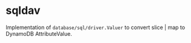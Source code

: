 # sqldav
Implementation of  `database/sql/driver.Valuer` to convert slice | map to DynamoDB AttributeValue.
